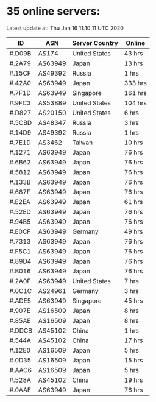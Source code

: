 # 35 online servers:

Latest update at: Thu Jan 16 11:10:11 UTC 2020

| ID | ASN | Server Country | Online |
| -- | --- | -------------- | ------ |
| #.D09B | AS174 | United States | 43 hrs |
| #.2A79 | AS63949 | Japan | 13 hrs |
| #.15CF | AS49392 | Russia | 1 hrs |
| #.42A0 | AS63949 | Japan | 333 hrs |
| #.7F1D | AS63949 | Singapore | 161 hrs |
| #.9FC3 | AS53889 | United States | 104 hrs |
| #.D827 | AS20150 | United States | 6 hrs |
| #.5CBD | AS48347 | Russia | 3 hrs |
| #.14D9 | AS49392 | Russia | 1 hrs |
| #.7E1D | AS3462 | Taiwan | 10 hrs |
| #.1271 | AS63949 | Japan | 76 hrs |
| #.6B62 | AS63949 | Japan | 76 hrs |
| #.5812 | AS63949 | Japan | 76 hrs |
| #.133B | AS63949 | Japan | 76 hrs |
| #.687F | AS63949 | Japan | 76 hrs |
| #.E2EA | AS63949 | Japan | 61 hrs |
| #.52ED | AS63949 | Japan | 76 hrs |
| #.94B5 | AS63949 | Japan | 76 hrs |
| #.E0CF | AS63949 | Germany | 49 hrs |
| #.7313 | AS63949 | Japan | 76 hrs |
| #.F5C1 | AS63949 | Japan | 76 hrs |
| #.89D4 | AS63949 | Japan | 76 hrs |
| #.B016 | AS63949 | Japan | 76 hrs |
| #.2A0F | AS63949 | United States | 7 hrs |
| #.0C1C | AS24961 | Germany | 3 hrs |
| #.ADE5 | AS63949 | Singapore | 45 hrs |
| #.907E | AS16509 | Japan | 8 hrs |
| #.85AE | AS16509 | Japan | 8 hrs |
| #.DDCB | AS45102 | China | 1 hrs |
| #.544A | AS45102 | China | 17 hrs |
| #.12E0 | AS16509 | Japan | 5 hrs |
| #.0D35 | AS16509 | Japan | 15 hrs |
| #.AAC6 | AS16509 | Japan | 5 hrs |
| #.528A | AS45102 | China | 19 hrs |
| #.0AAE | AS63949 | Japan | 76 hrs |

